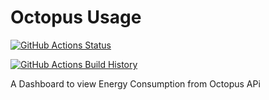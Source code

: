 # Octopus Usage

[![GitHub Actions Status](https://github.com/prom3theu5/octopus-dashboard/workflows/Build/badge.svg?branch=main)](https://github.com/prom3theu5/octopus-dashboard/actions)

[![GitHub Actions Build History](https://buildstats.info/github/chart/prom3theu5/octopus-dashboard?branch=main&includeBuildsFromPullRequest=false)](https://github.com/prom3theu5/octopus-dashboard/actions)

A Dashboard to view Energy Consumption from Octopus APi